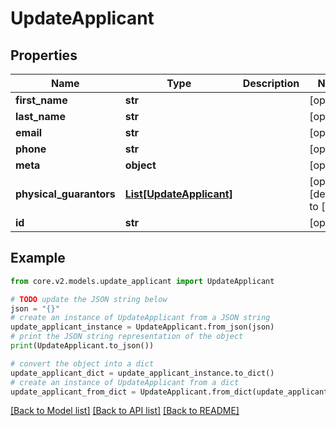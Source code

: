 # UpdateApplicant


## Properties

Name | Type | Description | Notes
------------ | ------------- | ------------- | -------------
**first_name** | **str** |  | [optional] 
**last_name** | **str** |  | [optional] 
**email** | **str** |  | [optional] 
**phone** | **str** |  | [optional] 
**meta** | **object** |  | [optional] 
**physical_guarantors** | [**List[UpdateApplicant]**](UpdateApplicant.md) |  | [optional] [default to []]
**id** | **str** |  | [optional] 

## Example

```python
from core.v2.models.update_applicant import UpdateApplicant

# TODO update the JSON string below
json = "{}"
# create an instance of UpdateApplicant from a JSON string
update_applicant_instance = UpdateApplicant.from_json(json)
# print the JSON string representation of the object
print(UpdateApplicant.to_json())

# convert the object into a dict
update_applicant_dict = update_applicant_instance.to_dict()
# create an instance of UpdateApplicant from a dict
update_applicant_from_dict = UpdateApplicant.from_dict(update_applicant_dict)
```
[[Back to Model list]](../README.md#documentation-for-models) [[Back to API list]](../README.md#documentation-for-api-endpoints) [[Back to README]](../README.md)


